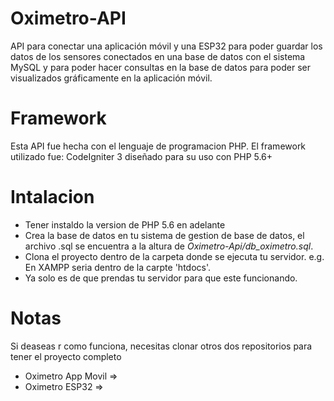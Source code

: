 # Oximetro-API
API para conectar una aplicación móvil y una ESP32 para poder guardar los datos de los sensores conectados en una base de datos con el sistema MySQL y para poder hacer consultas en la base de datos para poder ser visualizados gráficamente en la aplicación móvil.

# Framework
Esta API fue hecha con el lenguaje de programacion PHP.
El framework utilizado fue: CodeIgniter 3 diseñado para su uso con PHP 5.6+

# Intalacion
* Tener instaldo la version de PHP 5.6 en adelante
* Crea la base de datos en tu sistema de gestion de base de datos, el archivo .sql se encuentra a la altura de *Oximetro-Api/db_oximetro.sql*.
* Clona el proyecto dentro de la carpeta donde se ejecuta tu servidor. e.g.
En XAMPP seria dentro de la carpte 'htdocs'. 
* Ya solo es de que prendas tu servidor para que este funcionando.

# Notas
Si deaseas r como funciona, necesitas clonar otros dos repositorios para tener el proyecto completo
* Oximetro App Movil => 
* Oximetro ESP32 => 
